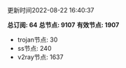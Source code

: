 更新时间2022-08-22 16:40:37

**总订阅: 64**
**总节点: 9107**
**有效节点: 1907**
- trojan节点: 30
- ss节点: 240
- v2ray节点: 1637
